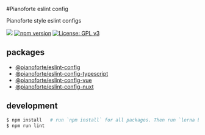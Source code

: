 #Pianoforte eslint config

Pianoforte style eslint configs

![](https://github.com/team-pianoforte/eslint-config/workflows/test/badge.svg)
[![npm version](https://badge.fury.io/js/%40pianoforte%2Feslint-config.svg)](https://badge.fury.io/js/%40pianoforte%2Feslint-config)
[![License: GPL v3](https://img.shields.io/badge/License-GPLv3-blue.svg)](https://www.gnu.org/licenses/gpl-3.0)

## packages

- [@pianoforte/eslint-config](./packages/eslint-config)
- [@pianoforte/eslint-config-typescript](./packages/eslint-config-typescript)
- [@pianoforte/eslint-config-vue](./packages/eslint-config-vue)
- [@pianoforte/eslint-config-nuxt](./packages/eslint-config-nuxt)

## development

```sh
$ npm install   # run `npm install` for all packages. Then run `lerna bootrap`.
$ npm run lint
```
